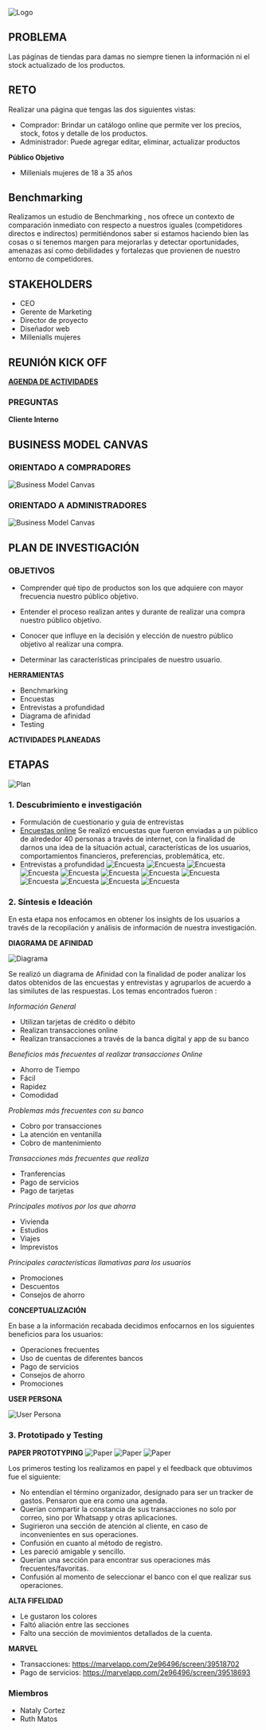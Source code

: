 ![Logo](ux/assets/logo.png "Sassy Girl")


## PROBLEMA
Las páginas de tiendas para damas no siempre tienen la información ni el stock actualizado de los productos.


## RETO
Realizar una página que tengas las dos siguientes vistas:
- Comprador:
Brindar un catálogo online que permite ver los precios, stock, fotos y detalle de los productos.
- Administrador:
Puede agregar editar, eliminar, actualizar productos 


**Público Objetivo**
- Millenials mujeres de 18 a 35 años


## Benchmarking
Realizamos un estudio de Benchmarking , nos ofrece un contexto de comparación inmediato con respecto a nuestros iguales (competidores directos e indirectos) permitiéndonos saber si estamos haciendo bien las cosas o si tenemos margen para mejorarlas y detectar oportunidades, amenazas así como debilidades y fortalezas que provienen de nuestro entorno de competidores.


## STAKEHOLDERS
- CEO
- Gerente de Marketing
- Director de proyecto
- Diseñador web
- Millenialls mujeres

## REUNIÓN KICK OFF
[**AGENDA DE ACTIVIDADES**](http://docs.google.com/document/d/1_vooE_yBEE2rj1v3dcruDtJjUTviaZnZblBrozv6L0I/edit)

### PREGUNTAS
**Cliente Interno**



## BUSINESS MODEL CANVAS
### ORIENTADO A COMPRADORES

![Business Model Canvas](ux/assets/bmc-comprador.png "Business Model Canvas Comprador")

### ORIENTADO A ADMINISTRADORES

![Business Model Canvas](ux/assets/bmc-admin.png "Business Model Canvas Administrador")


## PLAN DE INVESTIGACIÓN
### OBJETIVOS
- Comprender qué tipo de productos son los que adquiere con mayor frecuencia nuestro público objetivo.

- Entender el proceso realizan antes y durante de realizar una compra nuestro público objetivo.

- Conocer que influye en la decisión y elección de nuestro público objetivo al realizar una compra.

-  Determinar las características principales de nuestro usuario.


**HERRAMIENTAS**
- Benchmarking
- Encuestas
- Entrevistas a profundidad
- Diagrama de afinidad
- Testing


**ACTIVIDADES PLANEADAS**
## ETAPAS
![Plan](ux/assets/planner.png "Plan")

### 1. Descubrimiento e investigación

- Formulación de cuestionario y guía de entrevistas
- [Encuestas online](https://docs.google.com/forms/d/e/1FAIpQLSdsot1wmRGD46ARa3YwvIAklEjfI7VOVnMYm07HAD3izOiCGA/viewform)
Se realizó encuestas que fueron enviadas a un público de alrededor 40 personas a través de internet, con la finalidad de darnos una idea de la situación actual, características de los usuarios, comportamientos financieros, preferencias, problemática, etc.
- Entrevistas a profundidad
![Encuesta](ux/assets/re-1.png "Encuesta")
![Encuesta](ux/assets/re-2.png "Encuesta")
![Encuesta](ux/assets/re-3.png "Encuesta")
![Encuesta](ux/assets/re-4.png "Encuesta")
![Encuesta](ux/assets/re-5.png "Encuesta")
![Encuesta](ux/assets/re-6.png "Encuesta")
![Encuesta](ux/assets/re-7.png "Encuesta")
![Encuesta](ux/assets/re-8.png "Encuesta")
![Encuesta](ux/assets/re-9.png "Encuesta")
![Encuesta](ux/assets/re-10.png "Encuesta")
![Encuesta](ux/assets/re-11.png "Encuesta")
![Encuesta](ux/assets/re-12.png "Encuesta")

### 2. Síntesis e Ideación
En esta etapa nos enfocamos en obtener los insights de los usuarios a través de la recopilación y análisis de información de nuestra investigación.

**DIAGRAMA DE AFINIDAD**

![Diagrama](assets/mapa.jpg "Plan de actividades")

Se realizó un diagrama de Afinidad con la finalidad de poder analizar los datos obtenidos de las encuestas y entrevistas y agruparlos de acuerdo a las similutes de las respuestas. Los temas encontrados fueron :

*Información General*

- Utilizan tarjetas de crédito o débito
- Realizan transacciones online
- Realizan transacciones a través de la banca digital y app de su banco

*Beneficios más frecuentes al realizar transacciones Online*

- Ahorro de Tiempo
- Fácil
- Rapidez
- Comodidad

*Problemas más frecuentes con su banco*

- Cobro por transacciones
- La atención en ventanilla
- Cobro de mantenimiento

*Transacciones más frecuentes que realiza*

- Tranferencias
- Pago de servicios
- Pago de tarjetas

*Principales motivos por los que ahorra*

- Vivienda
- Estudios
- Viajes
- Imprevistos

*Principales características llamativas para los usuarios*

- Promociones
- Descuentos
- Consejos de ahorro

**CONCEPTUALIZACIÓN**

En base a la información recabada decidimos enfocarnos en los siguientes beneficios para los usuarios:
- Operaciones frecuentes
- Uso de cuentas de diferentes bancos
- Pago de servicios
- Consejos de ahorro
- Promociones

**USER PERSONA**

![User Persona](ux/assets/user-persona.png "User Persona")

### 3. Prototipado y Testing
**PAPER PROTOTYPING**
![Paper](assets/1.jpg "Paper")
![Paper](assets/2.jpg "Paper")
![Paper](assets/3.jpg "Paper")

Los primeros testing los realizamos en papel y el feedback que obtuvimos fue el siguiente:
- No entendían el término organizador, designado para ser un tracker de gastos. Pensaron que era como una agenda.
- Querían compartir la constancia de sus transacciones no solo por correo, sino por Whatsapp y otras aplicaciones.
- Sugirieron una sección de atención al cliente, en caso de inconvenientes en sus operaciones.
- Confusión en cuanto al método de registro.
- Les pareció amigable y sencillo.
- Querían una sección para encontrar sus operaciones más frecuentes/favoritas.
- Confusión al momento de seleccionar el banco con el que realizar sus operaciones.

**ALTA FIFELIDAD**
- Le gustaron los colores
- Faltó aliación entre las secciones
- Falto una sección de movimientos detallados de la cuenta.

**MARVEL**

- Transacciones: https://marvelapp.com/2e96496/screen/39518702
- Pago de servicios: https://marvelapp.com/2e96496/screen/39518693

### Miembros
- Nataly Cortez
- Ruth Matos
